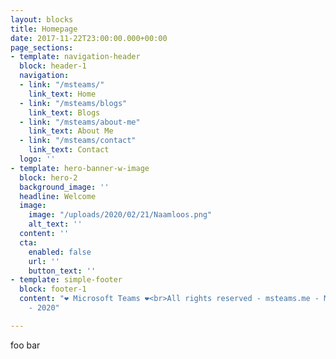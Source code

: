 ```yaml
---
layout: blocks
title: Homepage
date: 2017-11-22T23:00:00.000+00:00
page_sections:
- template: navigation-header
  block: header-1
  navigation:
  - link: "/msteams/"
    link_text: Home
  - link: "/msteams/blogs"
    link_text: Blogs
  - link: "/msteams/about-me"
    link_text: About Me
  - link: "/msteams/contact"
    link_text: Contact
  logo: ''
- template: hero-banner-w-image
  block: hero-2
  background_image: ''
  headline: Welcome
  image:
    image: "/uploads/2020/02/21/Naamloos.png"
    alt_text: ''
  content: ''
  cta:
    enabled: false
    url: ''
    button_text: ''
- template: simple-footer
  block: footer-1
  content: "❤︎ Microsoft Teams ❤︎<br>All rights reserved - msteams.me - Mitchell Bakker
    - 2020"

---
```

foo bar